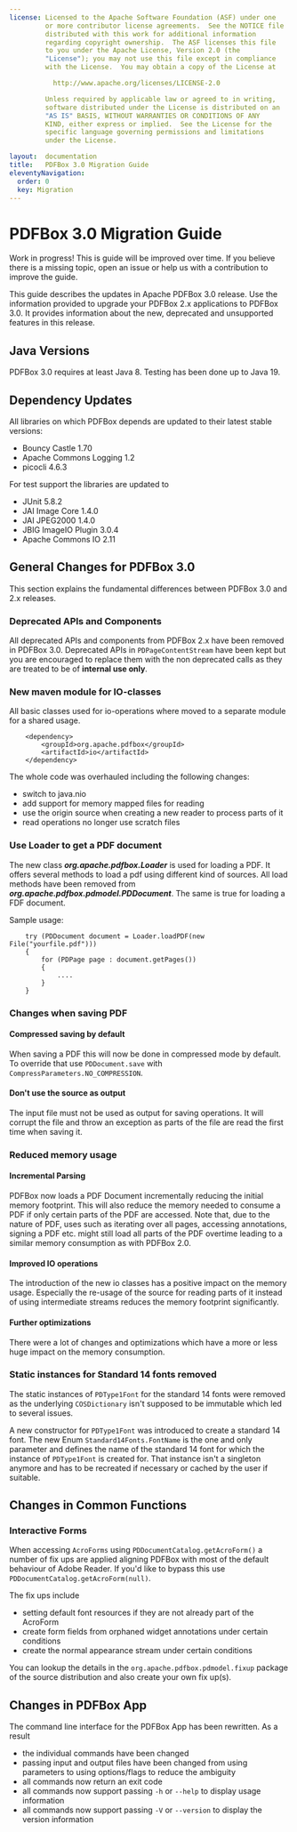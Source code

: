 ```yaml
---
license: Licensed to the Apache Software Foundation (ASF) under one
         or more contributor license agreements.  See the NOTICE file
         distributed with this work for additional information
         regarding copyright ownership.  The ASF licenses this file
         to you under the Apache License, Version 2.0 (the
         "License"); you may not use this file except in compliance
         with the License.  You may obtain a copy of the License at

           http://www.apache.org/licenses/LICENSE-2.0

         Unless required by applicable law or agreed to in writing,
         software distributed under the License is distributed on an
         "AS IS" BASIS, WITHOUT WARRANTIES OR CONDITIONS OF ANY
         KIND, either express or implied.  See the License for the
         specific language governing permissions and limitations
         under the License.

layout:  documentation
title:   PDFBox 3.0 Migration Guide
eleventyNavigation:
  order: 0
  key: Migration
---
```


# PDFBox 3.0 Migration Guide

<p class="alert alert-warning">Work in progress!  This is guide will be improved over time. If you believe there is
a missing topic, open an issue or help us with a contribution to improve the guide.
</p>

This guide describes the updates in Apache PDFBox 3.0 release. Use the information provided to upgrade your PDFBox 2.x applications
to PDFBox 3.0. It provides information about the new, deprecated and unsupported features in this release.

## Java Versions
PDFBox 3.0 requires at least Java 8. Testing has been done up to Java 19.

## Dependency Updates
All libraries on which PDFBox depends are updated to their latest stable versions:

- Bouncy Castle 1.70
- Apache Commons Logging 1.2
- picocli 4.6.3

For test support the libraries are updated to

- JUnit 5.8.2
- JAI Image Core 1.4.0
- JAI JPEG2000 1.4.0
- JBIG ImageIO Plugin 3.0.4
- Apache Commons IO 2.11

## General Changes for PDFBox 3.0

This section explains the fundamental differences between PDFBox 3.0 and 2.x releases.

### Deprecated APIs and Components

All deprecated APIs and components from PDFBox 2.x have been removed in PDFBox 3.0. Deprecated APIs in
`PDPageContentStream` have been kept but you are encouraged to replace them with the non deprecated calls
as they are treated to be of **internal use only**.

### New maven module for IO-classes

All basic classes used for io-operations where moved to a separate module for a shared usage.

~~~
    <dependency>
        <groupId>org.apache.pdfbox</groupId>
        <artifactId>io</artifactId>
    </dependency>
~~~

The whole code was overhauled including the following changes:
- switch to java.nio
- add support for memory mapped files for reading
- use the origin source when creating a new reader to process parts of it
- read operations no longer use scratch files

### Use **Loader** to get a PDF document

The new class ***org.apache.pdfbox.Loader*** is used for loading a PDF. It offers several methods to load a pdf using different kind of sources. All load methods have been removed from ***org.apache.pdfbox.pdmodel.PDDocument***. The same is true for loading a FDF document.

Sample usage:
~~~
    try (PDDocument document = Loader.loadPDF(new File("yourfile.pdf")))
    {
        for (PDPage page : document.getPages())
        {
            ....
        }
    }
~~~

### Changes when saving PDF

#### Compressed saving by default
When saving a PDF this will now be done in compressed mode by default. To override that use `PDDocument.save` with `CompressParameters.NO_COMPRESSION`.

#### Don't use the source as output
The input file must not be used as output for saving operations. It will corrupt the file and throw an exception as parts of the file are read the first time when saving it.

### Reduced memory usage

#### Incremental Parsing
PDFBox now loads a PDF Document incrementally reducing the initial memory footprint. This will also reduce the memory needed to
consume a PDF if only certain parts of the PDF are accessed. Note that, due to the nature of PDF, uses such as iterating over all pages,
accessing annotations, signing a PDF etc. might still load all parts of the PDF overtime leading to a similar memory consumption as with PDFBox 2.0.

#### Improved IO operations
The introduction of the new io classes has a positive impact on the memory usage. Especially the re-usage of the source for reading parts of it instead of using intermediate streams reduces the memory footprint significantly.

#### Further optimizations
There were a lot of changes and optimizations which have a more or less huge impact on the memory consumption.

### Static instances for Standard 14 fonts removed
The static instances of `PDType1Font` for the standard 14 fonts were removed as the underlying `COSDictionary` isn't supposed to be immutable which led to several issues.

A new constructor for `PDType1Font` was introduced to create a standard 14 font. The new Enum `Standard14Fonts.FontName` is the one and only parameter and defines the
name of the standard 14 font for which the instance of `PDType1Font` is created for. That instance isn't a singleton anymore and has to be recreated if necessary or cached
by the user if suitable.

## Changes in Common Functions 

### Interactive Forms

When accessing `AcroForms` using `PDDocumentCatalog.getAcroForm()` a number of fix ups are applied aligning PDFBox with most of the default behaviour
of Adobe Reader. If you'd like to bypass this use `PDDocumentCatalog.getAcroForm(null)`.

The fix ups include

- setting default font resources if they are not already part of the AcroForm
- create form fields from orphaned widget annotations under certain conditions
- create the normal appearance stream under certain conditions

You can lookup the details in the `org.apache.pdfbox.pdmodel.fixup` package of the source distribution and also create your own fix up(s).

## Changes in PDFBox App

The command line interface for the PDFBox App has been rewritten. As a result

- the individual commands have been changed 
- passing input and output files have been changed from using parameters to using options/flags to reduce the ambiguity
- all commands now return an exit code
- all commands now support passing `-h` or `--help` to display usage information
- all commands now support passing `-V` or `--version` to display the version information
